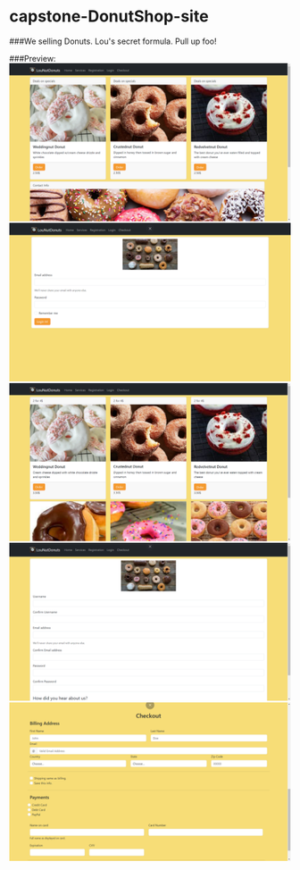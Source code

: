 # capstone-DonutShop-site

###We selling Donuts. Lou's secret formula. Pull up foo!

###Preview:
![This is the Home page](/images/homepage.PNG)
![This is the Login page](/images/loginpage.PNG)
![This is the Services page](/images/servicespage.PNG)
![This is the Resgistration page](/images/registraionpage.PNG)
![This is the Checkout page](/images/checkoutpage.PNG)
